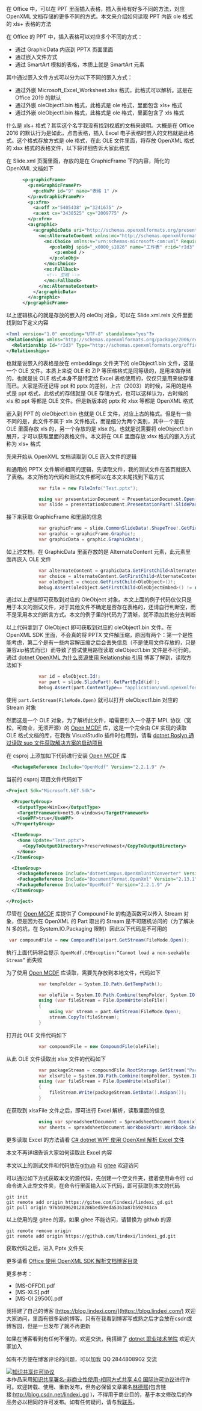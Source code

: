 
在 Office 中，可以在 PPT 里面插入表格，插入表格有好多不同的方法，对应 OpenXML 文档存储的更多不同的方式。本文来介绍如何读取 PPT 内嵌 ole 格式的 xls+ 表格的方法

<!--more-->


<!-- CreateTime:2021/9/2 8:52:29 -->

<!-- 发布 -->

在 Office 的 PPT 中，插入表格可以对应多个不同的方式：

- 通过 GraphicData 内嵌到 PPTX 页面里面
- 通过嵌入文件方式
- 通过 SmartArt 模拟的表格，本质上就是 SmartArt 元素

其中通过嵌入文件方式可以分为以下不同的嵌入方式：

- 通过外嵌 Microsoft_Excel_Worksheet.xlsx 格式，此格式可以解析。这是在 Office 2019 的默认
- 通过外嵌 oleObject1.bin 格式，此格式是 ole 格式，里面包含 xls+ 格式
- 通过外嵌 oleObject1.bin 格式，此格式是 ole 格式，里面包含了 xls 格式

什么是 xls+ 格式？其实这个名字我没有找到权威的文档来说明。大概是在 Office 2016 的默认行为是如此，点击表格，插入 Excel 电子表格时嵌入的文档就是此格式。这个格式存放方式是 ole 格式，在此 OLE 文件里面，将存放 OpenXML 格式的 xlsx 格式的表格文件，以下将详细告诉大家此格式

在 Slide.xml 页面里面，存放的是在 GraphicFrame 下的内容，简化的 OpenXML 文档如下

```xml
      <p:graphicFrame>
        <p:nvGraphicFramePr>
          <p:cNvPr id="9" name="表格 1" />
        </p:nvGraphicFramePr>
        <p:xfrm>
          <a:off x="5405438" y="3241675" />
          <a:ext cx="3438525" cy="2009775" />
        </p:xfrm>
        <a:graphic>
          <a:graphicData uri="http://schemas.openxmlformats.org/presentationml/2006/ole">
            <mc:AlternateContent xmlns:mc="http://schemas.openxmlformats.org/markup-compatibility/2006">
              <mc:Choice xmlns:v="urn:schemas-microsoft-com:vml" Requires="v">
                <p:oleObj spid="_x0000_s1026" name="工作表" r:id="rId3" imgW="3438630" imgH="2009788" progId="Excel.Sheet.12">
                  <p:embed />
                </p:oleObj>
              </mc:Choice>
              <mc:Fallback>
               <!-- 忽略 -->
              </mc:Fallback>
            </mc:AlternateContent>
          </a:graphicData>
        </a:graphic>
      </p:graphicFrame>
```

以上逻辑核心的就是存放的嵌入的 oleObj 对象，可以在 Slide.xml.rels 文件里面找到如下定义内容

```xml
<?xml version="1.0" encoding="UTF-8" standalone="yes"?>
<Relationships xmlns="http://schemas.openxmlformats.org/package/2006/relationships">
  <Relationship Id="rId3" Type="http://schemas.openxmlformats.org/officeDocument/2006/relationships/oleObject" Target="../embeddings/oleObject1.bin" />
</Relationships>
```

也就是说嵌入的表格是放在 embeddings 文件夹下的 oleObject1.bin 文件，这是一个 OLE 文件。本质上来说 OLE 和 ZIP 等压缩格式是同等级的，是用来做存储的，也就是说 OLE 格式本身不是特定给 Excel 表格使用的，仅仅只是用来做存储而已。大家是否还记得 ppt 和 pptx 的差别，上古（2003）的时候，采用的是格式是 ppt 格式，此格式的存储就是 OLE 存储方式，也可以这样认为，古时候的 xls 和 ppt 等都是 OLE 文件。但是新版本的 pptx 和 xlsx 等都是 OpenXML 格式

嵌入到 PPT 的 oleObject1.bin 也就是 OLE 文件，对应上古的格式。但是有一些不同的是，此文件不属于 xls 文件格式，而是细分为两个类别，其中一个是在 OLE 里面存放 xls 的，另一个存放的是 xlsx 的。也就是说需要将 oleObject1.bin 展开，才可以获取里面的表格文件。本文将在 OLE 里面存放 xlsx 格式的嵌入方式称为 xls+ 格式

先来开始从 OpenXML 文档读取到 OLE 嵌入文件的逻辑

和通用的 PPTX 文件解析相同的逻辑，先读取文件，我的测试文件在首页就嵌入了表格。本文所有的代码和测试文件都可以在本文末尾找到下载方式

```csharp
            var file = new FileInfo("Test.pptx");

            using var presentationDocument = PresentationDocument.Open(file.FullName, false);
            var slide = presentationDocument.PresentationPart!.SlideParts.First().Slide;
```

接下来获取 GraphicFrame 和里层的信息

```csharp
            var graphicFrame = slide.CommonSlideData!.ShapeTree!.GetFirstChild<GraphicFrame>()!;
            var graphic = graphicFrame.Graphic!;
            var graphicData = graphic.GraphicData!;
```

如上述文档，在 GraphicData 里面存放的是 AlternateContent 元素，此元素里面再嵌入 OLE 文件

```csharp
            var alternateContent = graphicData.GetFirstChild<AlternateContent>()!;
            var choice = alternateContent.GetFirstChild<AlternateContentChoice>()!;
            var oleObject = choice.GetFirstChild<OleObject>()!;
            Debug.Assert(oleObject.GetFirstChild<OleObjectEmbed>() != null);
```

通过以上逻辑即可获取到对应的 OleObject 对象。本文上面的例子代码仅仅只是用于本文的测试文件，对于其他文件不确定是否存在表格的，还请自行判断空，而不是采用本文的断言方式。本文的例子里的代码为了清晰，就不添加其他分支判断

以上代码拿到了 OleObject 即可获取到对应的 oleObject1.bin 文件。在 OpenXML SDK 里面，不会真的将 PPTX 文件解压缩，原因有两个：第一个是性能考虑，第二个是有一些内容解压缩之后会丢失信息（不是使用文件存放的，只是兼容zip格式而已）而导致了尝试使用路径读取 oleObject1.bin 文件是不可行的。通过 [dotnet OpenXML 为什么资源使用 Relationship 引用](https://blog.lindexi.com/post/dotnet-OpenXML-%E4%B8%BA%E4%BB%80%E4%B9%88%E8%B5%84%E6%BA%90%E4%BD%BF%E7%94%A8-Relationship-%E5%BC%95%E7%94%A8.html ) 博客了解到，读取方法如下

```csharp
            var id = oleObject.Id!;
            var part = slide.SlidePart!.GetPartById(id!);
            Debug.Assert(part.ContentType== "application/vnd.openxmlformats-officedocument.oleObject");
```

使用 `part.GetStream(FileMode.Open)` 就可以打开 oleObject1.bin 对应的 Stream 对象

然而这是一个 OLE 对象，为了解析此文件，咱需要引入一个基于 MPL 协议（宽松，可商业，无须开源）的 [Open MCDF](https://github.com/ironfede/openmcdf) 库，这是一个完全由 C# 实现的读取 OLE 格式文档的库，在我做 VisualStudio 插件时也用到，请看 [dotnet Roslyn 通过读取 suo 文件获取解决方案的启动项目](https://blog.lindexi.com/post/dotnet-Roslyn-%E9%80%9A%E8%BF%87%E8%AF%BB%E5%8F%96-suo-%E6%96%87%E4%BB%B6%E8%8E%B7%E5%8F%96%E8%A7%A3%E5%86%B3%E6%96%B9%E6%A1%88%E7%9A%84%E5%90%AF%E5%8A%A8%E9%A1%B9%E7%9B%AE.html )

在 csproj 上添加如下代码进行安装 [Open MCDF](https://github.com/ironfede/openmcdf) 库

```xml
  <PackageReference Include="OpenMcdf" Version="2.2.1.9" />
```

当前的 csproj 项目文件代码如下

```xml
<Project Sdk="Microsoft.NET.Sdk">

  <PropertyGroup>
    <OutputType>WinExe</OutputType>
    <TargetFramework>net5.0-windows</TargetFramework>
    <UseWPF>true</UseWPF>
  </PropertyGroup>

  <ItemGroup>
    <None Update="Test.pptx">
      <CopyToOutputDirectory>PreserveNewest</CopyToOutputDirectory>
    </None>
  </ItemGroup>

  <ItemGroup>
    <PackageReference Include="dotnetCampus.OpenXmlUnitConverter" Version="1.7.1" />
    <PackageReference Include="DocumentFormat.OpenXml" Version="2.13.1" />
    <PackageReference Include="OpenMcdf" Version="2.2.1.9" />
  </ItemGroup>

</Project>
```

尽管在 [Open MCDF](https://github.com/ironfede/openmcdf) 库提供了 CompoundFile 的构造函数可以传入 Stream 对象，但是因为在 OpenXML 的 Part 取出的 Stream 是不可随机访问的（为了解决 N 多的坑，在 System.IO.Packaging 限制）因此以下代码是不可用的

```csharp
 var compoundFile = new CompoundFile(part.GetStream(FileMode.Open));
```

执行上面代码将会提示 `OpenMcdf.CFException:“Cannot load a non-seekable Stream”` 而失败

为了使用 [Open MCDF](https://github.com/ironfede/openmcdf) 库读取，需要先存放到本地文件，代码如下

```csharp
            var tempFolder = System.IO.Path.GetTempPath();

            var oleFile = System.IO.Path.Combine(tempFolder, System.IO.Path.GetRandomFileName());
            using (var fileStream = File.OpenWrite(oleFile))
            {
                using var stream = part.GetStream(FileMode.Open);
                stream.CopyTo(fileStream);
            }
```

打开此 OLE 文件代码如下

```csharp
            var compoundFile = new CompoundFile(oleFile);
```

从此 OLE 文件读取出 xlsx 文件的代码如下

```csharp
            var packageStream = compoundFile.RootStorage.GetStream("Package");
            var xlsxFile = System.IO.Path.Combine(tempFolder, System.IO.Path.GetRandomFileName()+".xlsx");
            using (var fileStream = File.OpenWrite(xlsxFile))
            {
                fileStream.Write(packageStream.GetData().AsSpan());
            }
```

在获取到 xlsxFile 文件之后，即可进行 Excel 解析，读取里面的信息

```csharp
            using var spreadsheetDocument = SpreadsheetDocument.Open(xlsxFile,false);
            var sheets = spreadsheetDocument.WorkbookPart!.Workbook.Sheets;
```

更多读取 Excel 的方法请看 [C# dotnet WPF 使用 OpenXml 解析 Excel 文件](https://blog.lindexi.com/post/C-dotnet-WPF-%E4%BD%BF%E7%94%A8-OpenXml-%E8%A7%A3%E6%9E%90-Excel-%E6%96%87%E4%BB%B6.html)

本文不再详细告诉大家如何读取此 Excel 内容

本文以上的测试文件和代码放在[github](https://github.com/lindexi/lindexi_gd/tree/976b039620120286bed59eda5363a87b592941ca/Pptx) 和 [gitee](https://gitee.com/lindexi/lindexi_gd/tree/976b039620120286bed59eda5363a87b592941ca/Pptx) 欢迎访问

可以通过如下方式获取本文的源代码，先创建一个空文件夹，接着使用命令行 cd 命令进入此空文件夹，在命令行里面输入以下代码，即可获取到本文的代码

```
git init
git remote add origin https://gitee.com/lindexi/lindexi_gd.git
git pull origin 976b039620120286bed59eda5363a87b592941ca
```

以上使用的是 gitee 的源，如果 gitee 不能访问，请替换为 github 的源

```
git remote remove origin
git remote add origin https://github.com/lindexi/lindexi_gd.git
```

获取代码之后，进入 Pptx 文件夹

更多请看 [Office 使用 OpenXML SDK 解析文档博客目录](https://blog.lindexi.com/post/Office-%E4%BD%BF%E7%94%A8-OpenXML-SDK-%E8%A7%A3%E6%9E%90%E6%96%87%E6%A1%A3%E5%8D%9A%E5%AE%A2%E7%9B%AE%E5%BD%95.html )

更多参考：

- [MS-OFFDI].pdf
- [MS-XLS].pdf
- [MS-OI 29500].pdf



我搭建了自己的博客 [https://blog.lindexi.com/](https://blog.lindexi.com/) 欢迎大家访问，里面有很多新的博客。只有在我看到博客写成熟之后才会放在csdn或博客园，但是一旦发布了就不再更新

如果在博客看到有任何不懂的，欢迎交流，我搭建了 [dotnet 职业技术学院](https://t.me/dotnet_campus) 欢迎大家加入

如有不方便在博客评论的问题，可以加我 QQ 2844808902 交流

<a rel="license" href="http://creativecommons.org/licenses/by-nc-sa/4.0/"><img alt="知识共享许可协议" style="border-width:0" src="https://licensebuttons.net/l/by-nc-sa/4.0/88x31.png" /></a><br />本作品采用<a rel="license" href="http://creativecommons.org/licenses/by-nc-sa/4.0/">知识共享署名-非商业性使用-相同方式共享 4.0 国际许可协议</a>进行许可。欢迎转载、使用、重新发布，但务必保留文章署名[林德熙](http://blog.csdn.net/lindexi_gd)(包含链接:http://blog.csdn.net/lindexi_gd )，不得用于商业目的，基于本文修改后的作品务必以相同的许可发布。如有任何疑问，请与我[联系](mailto:lindexi_gd@163.com)。